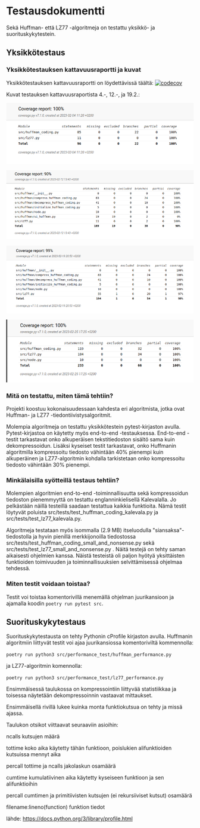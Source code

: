 # Testausdokumentti

Sekä Huffman- että LZ77 -algoritmeja on testattu yksikkö- ja suorituskykytestein.

## Yksikkötestaus

### Yksikkötestauksen kattavuusraportti ja kuvat

Yksikkötestauksen kattavuusraportti on löydettävissä täältä:
[![codecov](https://codecov.io/gh/susannakinnunen/tiralabra-tiedontiivistys-algoritmit/branch/main/graph/badge.svg?token=KEMF99W3XG)](https://codecov.io/gh/susannakinnunen/tiralabra-tiedontiivistys-algoritmit)

Kuvat testauksen kattavuusraportista 4.-, 12.-, ja 19.2.:

![Testikattavuusraportti-kuva 4.2.](https://github.com/susannakinnunen/tiralabra-tiedontiivistys-algoritmit/blob/main/dokumentaatio/kuvat/Coveragereport%20from%202023-02-04%2011-21-23.png)

![Testikattavuusraportti-kuva 12.2.](https://github.com/susannakinnunen/tiralabra-tiedontiivistys-algoritmit/blob/main/dokumentaatio/kuvat/Coverage_report%20from%202023-02-12%2013-43-30.png)

![Testikattavuusraportti-kuva 19.2.](https://github.com/susannakinnunen/tiralabra-tiedontiivistys-algoritmit/blob/main/dokumentaatio/kuvat/Coveragereport%20from%202023-02-19%2020-54-05.png)

![Testikattavuusraportti-kuva 25.2.](https://github.com/susannakinnunen/tiralabra-tiedontiivistys-algoritmit/blob/main/dokumentaatio/kuvat/Coverage%20report%202023-02-25%2017-26-06.png)


### Mitä on testattu, miten tämä tehtiin?

Projekti koostuu kokonaisuudessaan kahdesta eri algoritmista, jotka ovat Huffman- ja LZ77 -tiedontiivistysalgoritmit.

Molempia algoritmeja on testattu yksikkötestein pytest-kirjaston avulla. Pytest-kirjastoa on käytetty myös end-to-end -testauksessa. End-to-end -testit tarkastavat onko alkuperäisen tekstitiedoston sisältö sama kuin dekompressoidun. Lisäksi kyseiset testit tarkastavat, onko Huffmanin algoritmilla kompressoitu tiedosto vähintään 40% pienempi kuin alkuperäinen ja LZ77-algoritmin kohdalla tarkistetaan onko kompressoitu tiedosto vähintään 30% pienempi.

### Minkälaisilla syötteillä testaus tehtiin?

Molempien algoritmien end-to-end -toiminnallisuutta sekä kompressoidun tiedoston pienemmyyttä on testattu englanninkielisellä Kalevalalla. Jo pelkästään näillä testeillä saadaan testattua kaikkia funktioita. Nämä testit löytyvät poluista src/tests/test_huffman_coding_kalevala.py ja src/tests/test_lz77_kalevala.py.

Algoritmeja testataan myös isommalla (2.9 MB) itseluodulla "siansaksa"-tiedostolla ja hyvin pienillä merkkijonoilla tiedostossa src/tests/test_huffman_coding_small_and_nonsense.py sekä src/tests/test_lz77_small_and_nonsense.py . Näitä testejä on tehty saman aikaisesti ohjelmien kanssa. Näistä testeistä oli paljon hyötyä yksittäisten funktioiden toimivuuden ja toiminnallisuuksien selvittämisessä ohjelmaa tehdessä.

### Miten testit voidaan toistaa?
Testit voi toistaa komentorivillä menemällä ohjelman juurikansioon ja ajamalla koodin ```poetry run pytest src```.


## Suorituskykytestaus

Suorituskykytestausta on tehty Pythonin cProfile kirjaston avulla. 
Huffmanin algoritmiin liittyvät testit voi ajaa juurikansiossa komentoriviltä kommennolla:

```poetry run python3 src/performance_test/huffman_performance.py```

ja LZ77-algoritmin komennolla:

```poetry run python3 src/performance_test/lz77_performance.py```

Ensimmäisessä taulukossa on kompressointiin liittyvää statistiikkaa ja toisessa näytetään dekompressoinnin vastaavat mittaukset.

Ensimmäisellä rivillä lukee kuinka monta funktiokutsua on tehty ja missä ajassa.

Taulukon otsikot viittaavat seuraaviin asioihin:

ncalls
kutsujen määrä

tottime
koko aika käytetty tähän funktioon, poislukien alifunktioiden kutsuissa mennyt aika

percall
tottime ja ncalls jakolaskun osamäärä

cumtime
kumulatiivinen aika käytetty kyseiseen funktioon ja sen alifunktioihin

percall
cumtimen ja primitiivisten kutsujen (ei rekursiiviset kutsut) osamäärä

filename:lineno(function)
funktion tiedot

lähde: https://docs.python.org/3/library/profile.html
